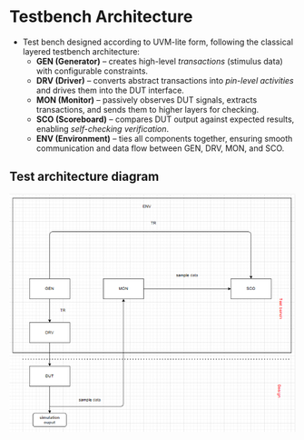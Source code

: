 # Testbench Architecture

- Test bench designed according to UVM-lite form, following the classical layered testbench architecture:  
  - **GEN (Generator)** – creates high-level *transactions* (stimulus data) with configurable constraints.  
  - **DRV (Driver)** – converts abstract transactions into *pin-level activities* and drives them into the DUT interface.  
  - **MON (Monitor)** – passively observes DUT signals, extracts transactions, and sends them to higher layers for checking.  
  - **SCO (Scoreboard)** – compares DUT output against expected results, enabling *self-checking verification*.  
  - **ENV (Environment)** – ties all components together, ensuring smooth communication and data flow between GEN, DRV, MON, and SCO.  

## Test architecture diagram
![alt text](./image/test_bench_architecture.png)





















